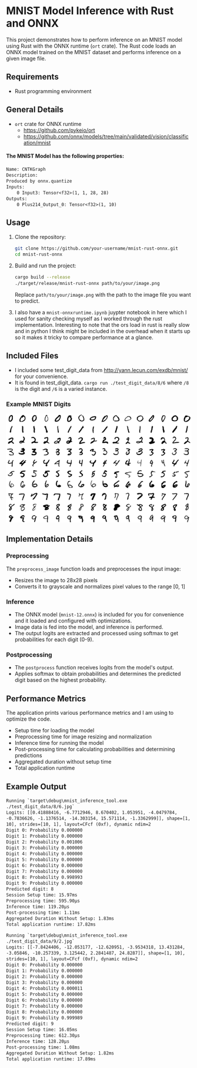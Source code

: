 # MNIST Model Inference with Rust and ONNX

This project demonstrates how to perform inference on an MNIST model using Rust with the ONNX runtime (`ort` crate). The Rust code loads an ONNX model trained on the MNIST dataset and performs inference on a given image file.

## Requirements
- Rust programming environment

## General Details
- `ort` crate for ONNX runtime
    - https://github.com/pykeio/ort
    - https://github.com/onnx/models/tree/main/validated/vision/classification/mnist

#### The MNIST Model has the following properties:
```
Name: CNTKGraph
Description:
Produced by onnx.quantize
Inputs:
    0 Input3: Tensor<f32>(1, 1, 28, 28)
Outputs:
    0 Plus214_Output_0: Tensor<f32>(1, 10)
```

## Usage

1. Clone the repository:

   ```bash
   git clone https://github.com/your-username/mnist-rust-onnx.git
   cd mnist-rust-onnx
   ```

2. Build and run the project:

   ```bash
   cargo build --release
   ./target/release/mnist-rust-onnx path/to/your/image.png
   ```

   Replace `path/to/your/image.png` with the path to the image file you want to predict.

3. I also have a `mnist-onnxruntime.ipynb` juypter notebook in here which I used for sanity checking myself as I worked through the rust implementation. Interesting to note that the ors load in rust is really slow and in python I think might be included in the overhead when it starts up so it makes it tricky to compare performance at a glance.

## Included Files
   - I included some test_digit_data from http://yann.lecun.com/exdb/mnist/ for your convenience.
   - It is found in test_digit_data. `cargo run ./test_digit_data/8/6` where `/8` is the digit and `/6` is a varied instance.

### Example MNIST Digits

![MNIST Examples](MnistExamples.png)

## Implementation Details

### Preprocessing

The `preprocess_image` function loads and preprocesses the input image:
- Resizes the image to 28x28 pixels
- Converts it to grayscale and normalizes pixel values to the range [0, 1]

### Inference

- The ONNX model (`mnist-12.onnx`) is included for you for convenience and it loaded and configured with optimizations.
- Image data is fed into the model, and inference is performed.
- The output logits are extracted and processed using softmax to get probabilities for each digit (0-9).

### Postprocessing

- The `postprocess` function receives logits from the model's output.
- Applies softmax to obtain probabilities and determines the predicted digit based on the highest probability.

## Performance Metrics

The application prints various performance metrics and I am using to optimize the code.
- Setup time for loading the model
- Preprocessing time for image resizing and normalization
- Inference time for running the model
- Post-processing time for calculating probabilities and determining predictions
- Aggregated duration without setup time
- Total application runtime

## Example Output

```plaintext
Running `target\debug\mnist_inference_tool.exe ./test_digit_data/8/6.jpg`
Logits: [[0.41888416, -6.7712946, 8.670402, 1.053951, -4.0479784, -0.7836626, -1.1376514, -14.303154, 15.571114, -1.3362999]], shape=[1, 10], strides=[10, 1], layout=CFcf (0xf), dynamic ndim=2
Digit 0: Probability 0.000000
Digit 1: Probability 0.000000
Digit 2: Probability 0.001006
Digit 3: Probability 0.000000
Digit 4: Probability 0.000000
Digit 5: Probability 0.000000
Digit 6: Probability 0.000000
Digit 7: Probability 0.000000
Digit 8: Probability 0.998993
Digit 9: Probability 0.000000
Predicted digit: 8
Session Setup time: 15.97ms
Preprocessing time: 595.90µs
Inference time: 119.20µs
Post-processing time: 1.11ms
Aggregated Duration Without Setup: 1.83ms
Total application runtime: 17.82ms
```
```plaintext
Running `target\debug\mnist_inference_tool.exe ./test_digit_data/9/2.jpg`
Logits: [[-7.8424406, -12.053177, -12.620951, -3.9534318, 13.431284, -3.05846, -10.257339, 3.125442, 2.2841487, 24.8287]], shape=[1, 10], strides=[10, 1], layout=CFcf (0xf), dynamic ndim=2
Digit 0: Probability 0.000000
Digit 1: Probability 0.000000
Digit 2: Probability 0.000000
Digit 3: Probability 0.000000
Digit 4: Probability 0.000011
Digit 5: Probability 0.000000
Digit 6: Probability 0.000000
Digit 7: Probability 0.000000
Digit 8: Probability 0.000000
Digit 9: Probability 0.999989
Predicted digit: 9
Session Setup time: 16.05ms
Preprocessing time: 612.30µs
Inference time: 128.20µs
Post-processing time: 1.08ms
Aggregated Duration Without Setup: 1.82ms
Total application runtime: 17.89ms
```